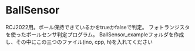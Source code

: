 # BallSensor
RCJ2022用。ボール保持できているかをtrueかfalseで判定。
フォトランジスタを使ったボールセンサ判定プログラム。
BallSensor_exampleフォルダを作成し、その中にこの三つのファイル(ino, cpp, h)を入れてください
